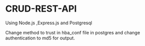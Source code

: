 # CRUD-REST-API
Using Node.js ,Express.js and Postgresql


Change method to trust in hba_conf file in postgres and change authentication to md5 for output. 
